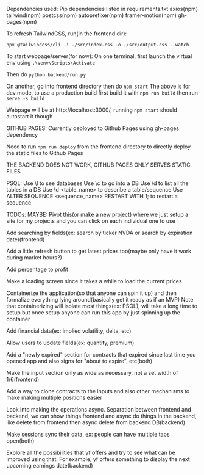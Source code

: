 Dependencies used:
Pip dependencies listed in requirements.txt
axios(npm)
tailwind(npm)
postcss(npm)
autoprefixer(npm)
framer-motion(npm)
gh-pages(npm)

To refresh TailwindCSS, run(in the frontend dir):
```
npx @tailwindcss/cli -i ./src/index.css -o ./src/output.css --watch
```

To start webpage/server(for now):
On one terminal, first launch the virtual env using `.\venv\Scripts\Activate`

Then do `python backend/run.py`

On another, go into frontend directory then do `npm start`
The above is for dev mode, to use a production build first build it with `npm run build` then run `serve -s build`

Webpage will be at http://localhost:3000/, running `npm start` should autostart it though

GITHUB PAGES:
Currently deployed to Github Pages using gh-pages dependency

Need to run `npm run deploy` from the frontend directory to directly deploy the static files to Github Pages

THE BACKEND DOES NOT WORK, GITHUB PAGES ONLY SERVES STATIC FILES


PSQL:
Use \l to see databases
Use \c <DB> to go into a DB
Use \d to list all the tables in a DB
Use \d <table_name> to describe a table/sequence
Use ALTER SEQUENCE <sequence_name> RESTART WITH 1; to restart a sequence


TODOs:
MAYBE: Pivot this(or make a new project) where we just setup a site for my projects and you can click on each individual one to use

Add searching by fields(ex: search by ticker NVDA or search by expiration date)(frontend)

Add a little refresh button to get latest prices too(maybe only have it work during market hours?)

Add percentage to profit

Make a loading screen since it takes a while to load the current prices

Containerize the application(so that anyone can spin it up) and then formalize everything lying around(basically get it ready as if an MVP)
Note that containerizing will isolate most things(ex: PSQL), will take a long time to setup but once setup anyone can run this app
by just spinning up the container

Add financial data(ex: implied volatility, delta, etc)

Allow users to update fields(ex: quantity, premium)

Add a "newly expired" section for contracts that expired since last time you opened app and also signs for "about to expire", etc(both)

Make the input section only as wide as necessary, not a set width of 1/6(frontend)

Add a way to clone contracts to the inputs and also other mechanisms to make making multiple positions easier

Look into making the operations async. Separation between frontend and backend, we can show things frontend and async do things in the backend, like delete from frontend then async delete from backend DB(backend)

Make sessions sync their data, ex: people can have multiple tabs open(both)

Explore all the possibilities that yf offers and try to see what can be improved using that. For example, yf offers something to display the next upcoming earnings date(backend)
